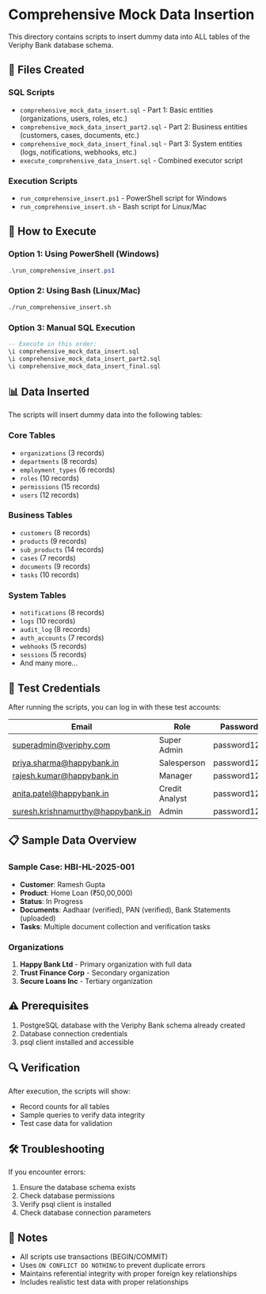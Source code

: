 # Comprehensive Mock Data Insertion

This directory contains scripts to insert dummy data into ALL tables of the Veriphy Bank database schema.

## 📁 Files Created

### SQL Scripts
- `comprehensive_mock_data_insert.sql` - Part 1: Basic entities (organizations, users, roles, etc.)
- `comprehensive_mock_data_insert_part2.sql` - Part 2: Business entities (customers, cases, documents, etc.)
- `comprehensive_mock_data_insert_final.sql` - Part 3: System entities (logs, notifications, webhooks, etc.)
- `execute_comprehensive_data_insert.sql` - Combined executor script

### Execution Scripts
- `run_comprehensive_insert.ps1` - PowerShell script for Windows
- `run_comprehensive_insert.sh` - Bash script for Linux/Mac

## 🚀 How to Execute

### Option 1: Using PowerShell (Windows)
```powershell
.\run_comprehensive_insert.ps1
```

### Option 2: Using Bash (Linux/Mac)
```bash
./run_comprehensive_insert.sh
```

### Option 3: Manual SQL Execution
```sql
-- Execute in this order:
\i comprehensive_mock_data_insert.sql
\i comprehensive_mock_data_insert_part2.sql
\i comprehensive_mock_data_insert_final.sql
```

## 📊 Data Inserted

The scripts will insert dummy data into the following tables:

### Core Tables
- `organizations` (3 records)
- `departments` (8 records)
- `employment_types` (6 records)
- `roles` (10 records)
- `permissions` (15 records)
- `users` (12 records)

### Business Tables
- `customers` (8 records)
- `products` (9 records)
- `sub_products` (14 records)
- `cases` (7 records)
- `documents` (9 records)
- `tasks` (10 records)

### System Tables
- `notifications` (8 records)
- `logs` (10 records)
- `audit_log` (8 records)
- `auth_accounts` (7 records)
- `webhooks` (5 records)
- `sessions` (5 records)
- And many more...

## 🎯 Test Credentials

After running the scripts, you can log in with these test accounts:

| Email | Role | Password |
|-------|------|----------|
| superadmin@veriphy.com | Super Admin | password123 |
| priya.sharma@happybank.in | Salesperson | password123 |
| rajesh.kumar@happybank.in | Manager | password123 |
| anita.patel@happybank.in | Credit Analyst | password123 |
| suresh.krishnamurthy@happybank.in | Admin | password123 |

## 📋 Sample Data Overview

### Sample Case: HBI-HL-2025-001
- **Customer**: Ramesh Gupta
- **Product**: Home Loan (₹50,00,000)
- **Status**: In Progress
- **Documents**: Aadhaar (verified), PAN (verified), Bank Statements (uploaded)
- **Tasks**: Multiple document collection and verification tasks

### Organizations
1. **Happy Bank Ltd** - Primary organization with full data
2. **Trust Finance Corp** - Secondary organization
3. **Secure Loans Inc** - Tertiary organization

## ⚠️ Prerequisites

1. PostgreSQL database with the Veriphy Bank schema already created
2. Database connection credentials
3. psql client installed and accessible

## 🔍 Verification

After execution, the scripts will show:
- Record counts for all tables
- Sample queries to verify data integrity
- Test case data for validation

## 🛠️ Troubleshooting

If you encounter errors:
1. Ensure the database schema exists
2. Check database permissions
3. Verify psql client is installed
4. Check database connection parameters

## 📝 Notes

- All scripts use transactions (BEGIN/COMMIT)
- Uses `ON CONFLICT DO NOTHING` to prevent duplicate errors
- Maintains referential integrity with proper foreign key relationships
- Includes realistic test data with proper relationships
